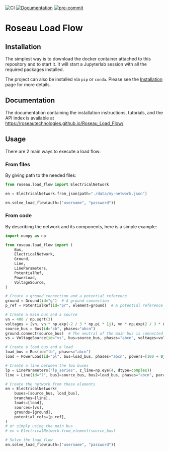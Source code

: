 ![CI](https://github.com/RoseauTechnologies/Roseau_Load_Flow/workflows/CI/badge.svg)
[![Documentation](https://github.com/RoseauTechnologies/Roseau_Load_Flow/actions/workflows/doc.yml/badge.svg)](https://github.com/RoseauTechnologies/Roseau_Load_Flow/actions/workflows/doc.yml)
[![pre-commit](https://github.com/RoseauTechnologies/Roseau_Load_Flow/actions/workflows/pre-commit.yml/badge.svg)](https://github.com/RoseauTechnologies/Roseau_Load_Flow/actions/workflows/pre-commit.yml)

# Roseau Load Flow #

## Installation ##

The simplest way is to download the docker container attached to this repository and to start it.
It will start a Jupyterlab session with all the required packages installed.

The project can also be installed via `pip` or `conda`. Please see the [Installation](https://roseautechnologies.github.io/Roseau_Load_Flow/installation.html) page for more details.

## Documentation ##

The documentation containing the installation instructions, tutorials, and the API index is
available at https://roseautechnologies.github.io/Roseau_Load_Flow/

## Usage ##

There are 2 main ways to execute a load flow:

### From files ###

By giving path to the needed files:

```python
from roseau.load_flow import ElectricalNetwork

en = ElectricalNetwork.from_json(path="./data/my-network.json")

en.solve_load_flow(auth=("username", "password"))
```

### From code ###

By describing the network and its components, here is a simple example:

```python
import numpy as np

from roseau.load_flow import (
    Bus,
    ElectricalNetwork,
    Ground,
    Line,
    LineParameters,
    PotentialRef,
    PowerLoad,
    VoltageSource,
)

# Create a ground connection and a potential reference
ground = Ground(id="g")  # A ground connection
p_ref = PotentialRef(id="pr", element=ground)  # A potential reference

# Create a main bus and a source
vn = 400 / np.sqrt(3)
voltages = [vn, vn * np.exp(-2 / 3 * np.pi * 1j), vn * np.exp(2 / 3 * np.pi * 1j)]
source_bus = Bus(id="sb", phases="abcn")
ground.connect(source_bus)  # The neutral of the main bus is connected to the ground
vs = VoltageSource(id="vs", bus=source_bus, phases="abcn", voltages=voltages)

# Create a load bus and a load
load_bus = Bus(id="lb", phases="abcn")
load = PowerLoad(id="pl", bus=load_bus, phases="abcn", powers=[100 + 0j, 100 + 0j, 100 + 0j])

# Create a line between the two buses
lp = LineParameters("lp_series", z_line=np.eye(4, dtype=complex))
line = Line(id="l", bus1=source_bus, bus2=load_bus, phases="abcn", parameters=lp, length=10)

# Create the network from these elements
en = ElectricalNetwork(
    buses=[source_bus, load_bus],
    branches=[line],
    loads=[load],
    sources=[vs],
    grounds=[ground],
    potential_refs=[p_ref],
)
# or simply using the main bus
# en = ElectricalNetwork.from_element(source_bus)

# Solve the load flow
en.solve_load_flow(auth=("username", "password"))
```

<!-- Local Variables: -->
<!-- mode: gfm -->
<!-- coding: utf-8-unix -->
<!-- ispell-local-dictionary: "british" -->
<!-- End: -->
